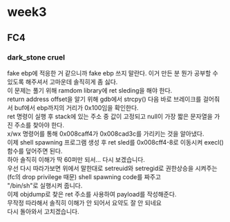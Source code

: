 # week3  
## FC4  
### dark_stone cruel  
fake ebp에 적응한 거 같으니까 fake ebp 쓰지 말란다. 이거 만든 분 뭔가 공부할 수 있도록 해주셔서 고마운데 솔직히게 좀 싫다.  
이 문제는 풀기 위해 ramdom library에 ret sleding을 해야 한다.  
return address offset을 알기 위해 gdb에서 strcpy() 다음 바로 브레이크를 걸어줘서 buf에서 ebp까지의 거리가 0x100임을 확인한다.  
ret 명령이 실행 후 stack에 있는 주소 중 값이 고정되고 null이 가장 짧은 문자열을 가진 주소를 찾아야 한다.  
x/wx 명령어를 통해 0x008caff4가 0x008cad3c를 가리키는 것을 알아냈다.  
이제 shell spawning 프로그램 생성 후 ret sled를 0x008cff4-8로 이동시켜 execl()함수를 덮어주면 된다.  
하아 솔직히 이해가 딱 60퍼만 되서... 다시 보겠습니다.  
우선 다시 따라가보면 위에서 말한대로 setreuid와 setregid로 권한상승을 시켜주는(fc의 drop privilege 때문) shell spawning code를 짜주고  
"/bin/sh"로 실행시켜 줍니다.  
이제 objdump로 찾은 ret 주소를 사용하여 payload를 작성해준다.  
무작정 따라해서 솔직히 이해가 안 되어서 요약도 잘 안 되네요  
다시 돌아와서 고치겠습니다.  
